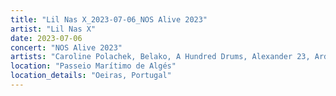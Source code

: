 ```yaml
---
title: "Lil Nas X_2023-07-06_NOS Alive 2023"
artist: "Lil Nas X"
date: 2023-07-06
concert: "NOS Alive 2023"
artists: "Caroline Polachek, Belako, A Hundred Drums, Alexander 23, Arden Jones, 999999999, Adekunle GOLD, Anna Calvi, Amenra, Ashe, Adriatique, Aitch, AJR, Bombay Bicycle Club, Abraham Alexander, Ashibah, Bárbara Tinoco, Alison Wonderland, Alice Glass, aespa, Adg7, Arctic Monkeys, AFI, Adam Beyer, Angel Olsen, alt-J, Alok, Afrojack, 070 Shake, Álvaro Díaz, alyona alyona"
location: "Passeio Marítimo de Algés"
location_details: "Oeiras, Portugal"
---
```

